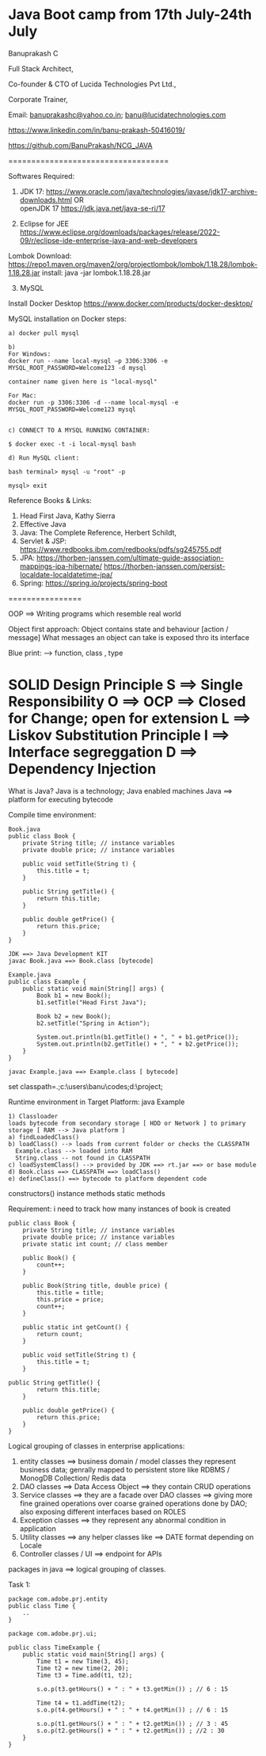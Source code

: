 # Java Boot camp from 17th July-24th July

Banuprakash C

Full Stack Architect, 

Co-founder & CTO of Lucida Technologies Pvt Ltd., 

Corporate Trainer,

Email: banuprakashc@yahoo.co.in; banu@lucidatechnologies.com

https://www.linkedin.com/in/banu-prakash-50416019/

https://github.com/BanuPrakash/NCG_JAVA

===================================

Softwares Required:
1) JDK 17:
https://www.oracle.com/java/technologies/javase/jdk17-archive-downloads.html
OR  
openJDK 17
https://jdk.java.net/java-se-ri/17

2) Eclipse for JEE  
    https://www.eclipse.org/downloads/packages/release/2022-09/r/eclipse-ide-enterprise-java-and-web-developers

Lombok
Download:
https://repo1.maven.org/maven2/org/projectlombok/lombok/1.18.28/lombok-1.18.28.jar
install:
java -jar lombok.1.18.28.jar

3) MySQL  

Install Docker Desktop
https://www.docker.com/products/docker-desktop/

MySQL installation on Docker steps:

```
a) docker pull mysql

b) 
For Windows:
docker run --name local-mysql –p 3306:3306 -e MYSQL_ROOT_PASSWORD=Welcome123 -d mysql

container name given here is "local-mysql"

For Mac:
docker run -p 3306:3306 -d --name local-mysql -e MYSQL_ROOT_PASSWORD=Welcome123 mysql


c) CONNECT TO A MYSQL RUNNING CONTAINER:

$ docker exec -t -i local-mysql bash

d) Run MySQL client:

bash terminal> mysql -u "root" -p

mysql> exit
```

Reference Books & Links:
1) Head First Java, Kathy Sierra
2) Effective Java
3) Java: The Complete Reference, Herbert Schildt, 
4) Servlet & JSP: https://www.redbooks.ibm.com/redbooks/pdfs/sg245755.pdf
5) JPA: 
https://thorben-janssen.com/ultimate-guide-association-mappings-jpa-hibernate/
https://thorben-janssen.com/persist-localdate-localdatetime-jpa/
6) Spring:
https://spring.io/projects/spring-boot

================

OOP ==> Writing programs which resemble real world

Object first approach:
Object contains state and behaviour [action / message]
What messages an object can take is exposed thro its interface

Blue print: --> function, class , type

SOLID Design Principle
S ==> Single Responsibility 
O ==> OCP ==> Closed for Change; open for extension
L ==> Liskov Substitution Principle
I ==> Interface segreggation
D ==> Dependency Injection
===========================

What is Java?
Java is a technology; Java enabled machines
Java ==> platform for executing bytecode

Compile time environment:
```
Book.java 
public class Book {
    private String title; // instance variables
    private double price; // instance variables

    public void setTitle(String t) {
        this.title = t;
    }

    public String getTitle() {
        return this.title;
    }

    public double getPrice() {
        return this.price;
    }
}

JDK ==> Java Development KIT
javac Book.java ==> Book.class [bytecode]

Example.java
public class Example {
    public static void main(String[] args) {
        Book b1 = new Book();
        b1.setTitle("Head First Java");

        Book b2 = new Book();
        b2.setTitle("Spring in Action");

        System.out.println(b1.getTitle() + ", " + b1.getPrice());
        System.out.println(b2.getTitle() + ", " + b2.getPrice());
    }
}

javac Example.java ==> Example.class [ bytecode]
```

set classpath=.;c:\users\banu\codes;d:\project;

Runtime environment in Target Platform:
java Example

```
1) Classloader
loads bytecode from secondary storage [ HDD or Network ] to primary storage [ RAM --> Java platform ]
a) findLoadedClass()
b) loadClass() --> loads from current folder or checks the CLASSPATH
  Example.class --> loaded into RAM
  String.class -- not found in CLASSPATH
c) loadSystemClass() --> provided by JDK ==> rt.jar ==> or base module
d) Book.class ==> CLASSPATH ==> loadClass()
e) defineClass() ==> bytecode to platform dependent code
```

constructors()
instance methods
static methods


Requirement: i need to track how many instances of book is created
```
public class Book {
    private String title; // instance variables
    private double price; // instance variables
    private static int count; // class member

    public Book() {
        count++;
    }

    public Book(String title, double price) {
        this.title = title;
        this.price = price;
        count++;
    }

    public static int getCount() {
        return count;
    }

    public void setTitle(String t) { 
        this.title = t;
    }

public String getTitle() {
        return this.title;
    }

    public double getPrice() {
        return this.price;
    }
}

```

Logical grouping of classes in enterprise applications:
1) entity classes
    ==> business domain / model classes
    they represent business data; genrally mapped to persistent store like RDBMS / MonogDB Collection/ Redis data
2) DAO classes ==> Data Access Object ==> they contain CRUD operations
3) Service classes ==> they are a facade over DAO classes ==> giving more fine grained operations over coarse grained operations done by DAO; also exposing different interfaces based on ROLES
4) Exception classes ==> they represent any abnormal condition in application
5) Utility classes ==> any helper classes like ==> DATE format depending on Locale
6) Controller classes / UI ==> endpoint for APIs

packages in java ==> logical grouping of classes.


Task 1:
```
package com.adobe.prj.entity
public class Time {
    ..
} 

package com.adobe.prj.ui;

public class TimeExample {
    public static void main(String[] args) {
        Time t1 = new Time(3, 45);
        Time t2 = new time(2, 20);
        Time t3 = Time.add(t1, t2); 

        s.o.p(t3.getHours() + " : " + t3.getMin()) ; // 6 : 15

        Time t4 = t1.addTime(t2); 
        s.o.p(t4.getHours() + " : " + t4.getMin()) ; // 6 : 15

        s.o.p(t1.getHours() + " : " + t2.getMin()) ; // 3 : 45
        s.o.p(t2.getHours() + " : " + t2.getMin()) ; //2 : 30
    }
}

```
